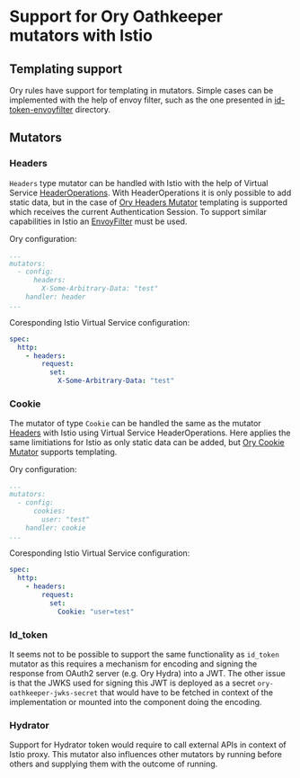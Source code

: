 # Support for Ory Oathkeeper mutators with Istio

## Templating support

Ory rules have support for templating in mutators. Simple cases can be implemented with the help of envoy filter, such as the one presented in [id-token-envoyfilter](id-token-envoyfilter) directory.

## Mutators

### Headers

`Headers` type mutator can be handled with Istio with the help of Virtual Service [HeaderOperations](https://istio.io/latest/docs/reference/config/networking/virtual-service/#Headers-HeaderOperations). With HeaderOperations it is only possible to add static data, but in the case of [Ory Headers Mutator](https://www.ory.sh/docs/oathkeeper/pipeline/mutator#headers) templating is supported which receives the current Authentication Session. To support similar capabilities in Istio an [EnvoyFilter](https://istio.io/latest/docs/reference/config/networking/envoy-filter/) must be used.

Ory configuration:

```yaml
...
mutators:
  - config:
      headers:
        X-Some-Arbitrary-Data: "test"
    handler: header
...
```

Coresponding Istio Virtual Service configuration:

```yaml
spec:
  http:
    - headers:
        request:
          set:
            X-Some-Arbitrary-Data: "test"
```

### Cookie

The mutator of type `Cookie` can be handled the same as the mutator [Headers](#headers) with Istio using Virtual Service HeaderOperations. Here applies the same limitiations for Istio as only static data can be added, but [Ory Cookie Mutator](https://www.ory.sh/docs/oathkeeper/pipeline/mutator#cookie) supports templating.

Ory configuration:

```yaml
...
mutators:
  - config:
      cookies:
        user: "test"
    handler: cookie
...
```

Coresponding Istio Virtual Service configuration:

```yaml
spec:
  http:
    - headers:
        request:
          set:
            Cookie: "user=test"
```

### Id_token

It seems not to be possible to support the same functionality as `id_token` mutator as this requires a mechanism for encoding and signing the response from OAuth2 server (e.g. Ory Hydra) into a JWT. 
The other issue is that the JWKS used for signing this JWT is deployed as a secret `ory-oathkeeper-jwks-secret` that would have to be fetched in context of the implementation or mounted into the component doing the encoding.

### Hydrator

Support for Hydrator token would require to call external APIs in context of Istio proxy. This mutator also influences other mutators by running before others and supplying them with the outcome of running.
